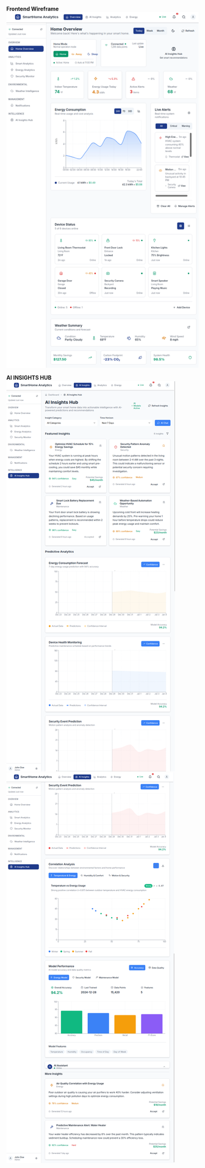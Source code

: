 **Frontend Wireframe** \
![](images/HomeNetAI%20Home%20Overview.png)


**AI INSIGHTS HUB** \
![](images/HomeNetAI%20AI%20Insights%20(1).png)
![](images/HomeNetAI%20AI%20Insights%20(2).png)